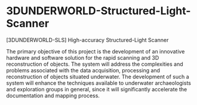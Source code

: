 3DUNDERWORLD-Structured-Light-Scanner
=====================================

[3DUNDERWORLD-SLS] High-accuracy Structured-Light Scanner

The primary objective of this project is the development of an innovative hardware and software solution for the rapid scanning and 3D reconstruction of objects. The system will address the complexities and problems associated with the data acquisition, processing and reconstruction of objects situated underwater. The development of such a system will enhance the techniques available to underwater archaeologists and exploration groups in general, since it will significantly accelerate the documentation and mapping process.
